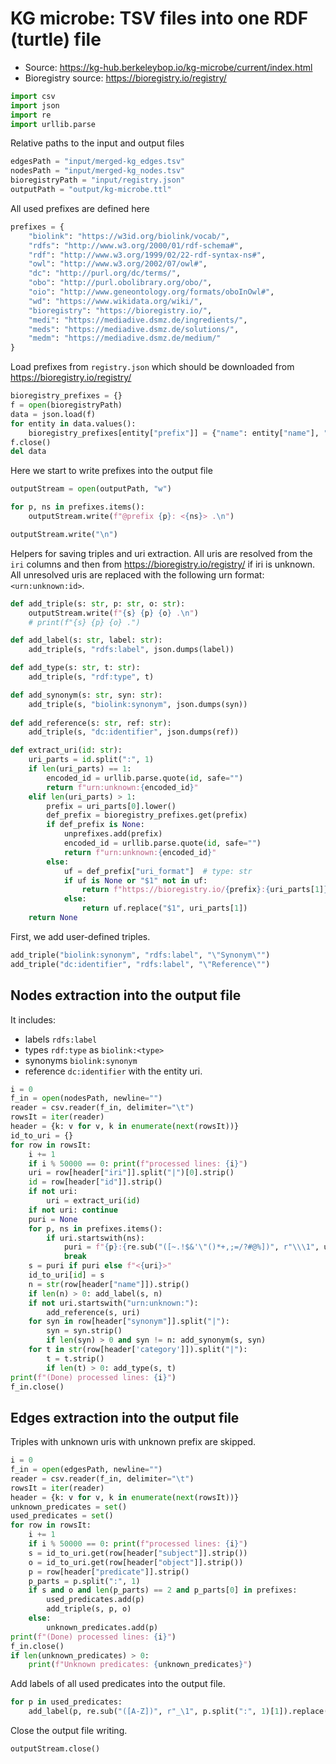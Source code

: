 # KG microbe: TSV files into one RDF (turtle) file

- Source: https://kg-hub.berkeleybop.io/kg-microbe/current/index.html
- Bioregistry source: https://bioregistry.io/registry/


```python
import csv
import json
import re
import urllib.parse
```

Relative paths to the input and output files


```python
edgesPath = "input/merged-kg_edges.tsv"
nodesPath = "input/merged-kg_nodes.tsv"
bioregistryPath = "input/registry.json"
outputPath = "output/kg-microbe.ttl"
```

All used prefixes are defined here


```python
prefixes = {
    "biolink": "https://w3id.org/biolink/vocab/",
    "rdfs": "http://www.w3.org/2000/01/rdf-schema#",
    "rdf": "http://www.w3.org/1999/02/22-rdf-syntax-ns#",
    "owl": "http://www.w3.org/2002/07/owl#",
    "dc": "http://purl.org/dc/terms/",
    "obo": "http://purl.obolibrary.org/obo/",
    "oio": "http://www.geneontology.org/formats/oboInOwl#",
    "wd": "https://www.wikidata.org/wiki/",
    "bioregistry": "https://bioregistry.io/",
    "medi": "https://mediadive.dsmz.de/ingredients/",
    "meds": "https://mediadive.dsmz.de/solutions/",
    "medm": "https://mediadive.dsmz.de/medium/"
}
```

Load prefixes from `registry.json` which should be downloaded from https://bioregistry.io/registry/


```python
bioregistry_prefixes = {}
f = open(bioregistryPath)
data = json.load(f)
for entity in data.values():
    bioregistry_prefixes[entity["prefix"]] = {"name": entity["name"], "uri_format": entity["uri_format"]}
f.close()
del data
```

Here we start to write prefixes into the output file


```python
outputStream = open(outputPath, "w")

for p, ns in prefixes.items():
    outputStream.write(f"@prefix {p}: <{ns}> .\n")

outputStream.write("\n")
```

Helpers for saving triples and uri extraction. All uris are resolved from the `iri` columns and then from https://bioregistry.io/registry/ if iri is unknown. All unresolved uris are replaced with the following urn format: `<urn:unknown:id>`.


```python
def add_triple(s: str, p: str, o: str):
    outputStream.write(f"{s} {p} {o} .\n")
    # print(f"{s} {p} {o} .")

def add_label(s: str, label: str):
    add_triple(s, "rdfs:label", json.dumps(label))

def add_type(s: str, t: str):
    add_triple(s, "rdf:type", t)

def add_synonym(s: str, syn: str):
    add_triple(s, "biolink:synonym", json.dumps(syn))
    
def add_reference(s: str, ref: str):
    add_triple(s, "dc:identifier", json.dumps(ref))

def extract_uri(id: str):
    uri_parts = id.split(":", 1)
    if len(uri_parts) == 1:
        encoded_id = urllib.parse.quote(id, safe="")
        return f"urn:unknown:{encoded_id}"
    elif len(uri_parts) > 1:
        prefix = uri_parts[0].lower()
        def_prefix = bioregistry_prefixes.get(prefix)
        if def_prefix is None:
            unprefixes.add(prefix)
            encoded_id = urllib.parse.quote(id, safe="")
            return f"urn:unknown:{encoded_id}"
        else:
            uf = def_prefix["uri_format"]  # type: str
            if uf is None or "$1" not in uf:
                return f"https://bioregistry.io/{prefix}:{uri_parts[1]}"
            else:
                return uf.replace("$1", uri_parts[1])
    return None
```

First, we add user-defined triples.


```python
add_triple("biolink:synonym", "rdfs:label", "\"Synonym\"")
add_triple("dc:identifier", "rdfs:label", "\"Reference\"")
```

## Nodes extraction into the output file

It includes:
- labels `rdfs:label`
- types `rdf:type` as `biolink:<type>`
- synonyms `biolink:synonym`
- reference `dc:identifier` with the entity uri.


```python
i = 0
f_in = open(nodesPath, newline="")
reader = csv.reader(f_in, delimiter="\t")
rowsIt = iter(reader)
header = {k: v for v, k in enumerate(next(rowsIt))}
id_to_uri = {}
for row in rowsIt:
    i += 1
    if i % 50000 == 0: print(f"processed lines: {i}")
    uri = row[header["iri"]].split("|")[0].strip()
    id = row[header["id"]].strip()
    if not uri:
        uri = extract_uri(id)
    if not uri: continue
    puri = None
    for p, ns in prefixes.items():
        if uri.startswith(ns):
            puri = f"{p}:{re.sub("([~.!$&'\"()*+,;=/?#@%])", r"\\\1", uri.lstrip(ns))}"
            break
    s = puri if puri else f"<{uri}>"
    id_to_uri[id] = s
    n = str(row[header["name"]]).strip()
    if len(n) > 0: add_label(s, n)
    if not uri.startswith("urn:unknown:"):
        add_reference(s, uri)
    for syn in row[header["synonym"]].split("|"):
        syn = syn.strip()
        if len(syn) > 0 and syn != n: add_synonym(s, syn)
    for t in str(row[header['category']]).split("|"):
        t = t.strip()
        if len(t) > 0: add_type(s, t)
print(f"(Done) processed lines: {i}")
f_in.close()
```

## Edges extraction into the output file

Triples with unknown uris with unknown prefix are skipped.


```python
i = 0
f_in = open(edgesPath, newline="")
reader = csv.reader(f_in, delimiter="\t")
rowsIt = iter(reader)
header = {k: v for v, k in enumerate(next(rowsIt))}
unknown_predicates = set()
used_predicates = set()
for row in rowsIt:
    i += 1
    if i % 50000 == 0: print(f"processed lines: {i}")
    s = id_to_uri.get(row[header["subject"]].strip())
    o = id_to_uri.get(row[header["object"]].strip())
    p = row[header["predicate"]].strip()
    p_parts = p.split(":", 1)
    if s and o and len(p_parts) == 2 and p_parts[0] in prefixes:
        used_predicates.add(p)
        add_triple(s, p, o)
    else:
        unknown_predicates.add(p)
print(f"(Done) processed lines: {i}")
f_in.close()
if len(unknown_predicates) > 0:
    print(f"Unknown predicates: {unknown_predicates}")
```

Add labels of all used predicates into the output file.


```python
for p in used_predicates:
    add_label(p, re.sub("([A-Z])", r"_\1", p.split(":", 1)[1]).replace("_", " ").lower().strip())
```

Close the output file writing.


```python
outputStream.close()
```
